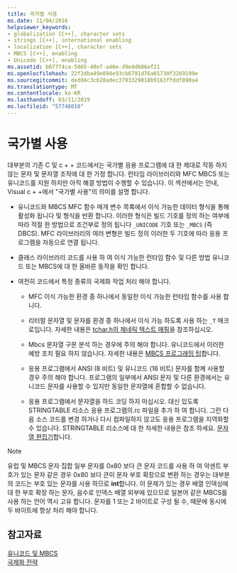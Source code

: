 ```yaml
---
title: 국가별 사용
ms.date: 11/04/2016
helpviewer_keywords:
- globalization [C++], character sets
- strings [C++], international enabling
- localization [C++], character sets
- MBCS [C++], enabling
- Unicode [C++], enabling
ms.assetid: b077f4ca-5865-40ef-a46e-d9e4d686ef21
ms.openlocfilehash: 22f2dba49e894e93cb6791d76a65730f3269199e
ms.sourcegitcommit: dedd4c3cb28adec3793329018b9163ffddf890a4
ms.translationtype: MT
ms.contentlocale: ko-KR
ms.lasthandoff: 03/11/2019
ms.locfileid: "57748010"
---
```

# <a name="international-enabling"></a>국가별 사용

대부분의 기존 C 및 c + + 코드에서는 국가별 응용 프로그램에 대 한 제대로 작동 하지 않는 문자 및 문자열 조작에 대 한 가정 합니다. 런타임 라이브러리와 MFC MBCS 또는 유니코드를 지원 하지만 아직 해결 방법이 수행할 수 있습니다. 이 섹션에서는 안내, Visual c + +에서 "국가별 사용"의 의미를 설명 합니다.

- 유니코드와 MBCS MFC 함수 매개 변수 목록에서 이식 가능한 데이터 형식을 통해 활성화 됩니다 및 형식을 반환 합니다. 이러한 형식은 빌드 기호를 정의 하는 여부에 따라 적절 한 방법으로 조건부로 정의 됩니다 `_UNICODE` 기호 또는 `_MBCS` (즉 DBCS). MFC 라이브러리의 여러 변형은 빌드 정의 이러한 두 기호에 따라 응용 프로그램을 자동으로 연결 됩니다.

- 클래스 라이브러리 코드를 사용 하 여 이식 가능한 런타임 함수 및 다른 방법 유니코드 또는 MBCS에 대 한 올바른 동작을 확인 합니다.

- 여전히 코드에서 특정 종류의 국제화 작업 처리 해야 합니다.

   - MFC 이식 가능한 환경 중 하나에서 동일한 이식 가능한 런타임 함수를 사용 합니다.

   - 리터럴 문자열 및 문자를 환경 중 하나에서 이식 가능 하도록 사용 하는 `_T` 매크로입니다. 자세한 내용은 [tchar.h의 제네릭 텍스트 매핑](../text/generic-text-mappings-in-tchar-h.md)을 참조하십시오.

   - Mbcs 문자열 구문 분석 하는 경우에 주의 해야 합니다. 유니코드에서 이러한 예방 조치 필요 하지 않습니다. 자세한 내용은 [MBCS 프로그래밍 팁](../text/mbcs-programming-tips.md)합니다.

   - 응용 프로그램에서 ANSI (8 비트) 및 유니코드 (16 비트) 문자를 함께 사용할 경우 주의 해야 합니다. 프로그램의 일부에서 ANSI 문자 및 다른 환경에서는 유니코드 문자를 사용할 수 있지만 동일한 문자열에 혼합할 수 없습니다.

   - 응용 프로그램에서 문자열을 하드 코딩 하지 마십시오. 대신 있도록 STRINGTABLE 리소스 응용 프로그램의.rc 파일을 추가 하 여 합니다. 그런 다음 소스 코드를 변경 하거나 다시 컴파일하지 않고도 응용 프로그램을 지역화할 수 있습니다. STRINGTABLE 리소스에 대 한 자세한 내용은 참조 하세요. [문자열 편집기](../windows/string-editor.md)합니다.

> [!NOTE]
>  유럽 및 MBCS 문자 집합 일부 문자를 0x80 보다 큰 문자 코드를 사용 하 여 악센트 부호가 있는 문자 같은 경우 0x80 보다 큰이 문자 부호 확장으로 변환 하는 경우는 대부분의 코드는 부호 있는 문자를 사용 하므로 **int**합니다. 이 문제가 있는 경우 배열 인덱싱에 대 한 부호 확장 하는 문자, 음수로 인덱스 배열 외부에 있으므로 일본어 같은 MBCS를 사용 하는 언어 역시 고유 합니다. 문자를 1 또는 2 바이트로 구성 될 수, 때문에 동시에 두 바이트에 항상 처리 해야 합니다.

## <a name="see-also"></a>참고자료

[유니코드 및 MBCS](../text/unicode-and-mbcs.md)<br/>
[국제화 전략](../text/internationalization-strategies.md)
